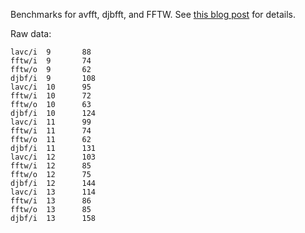 Benchmarks for avfft, djbfft, and FFTW. See [this blog post][0] for details.

[0]: http://kojevnikov.com/faster-fast-fourier-transform.html

Raw data:

```
lavc/i  9       88
fftw/i  9       74
fftw/o  9       62
djbf/i  9       108
lavc/i  10      95
fftw/i  10      72
fftw/o  10      63
djbf/i  10      124
lavc/i  11      99
fftw/i  11      74
fftw/o  11      62
djbf/i  11      131
lavc/i  12      103
fftw/i  12      85
fftw/o  12      75
djbf/i  12      144
lavc/i  13      114
fftw/i  13      86
fftw/o  13      85
djbf/i  13      158
```
